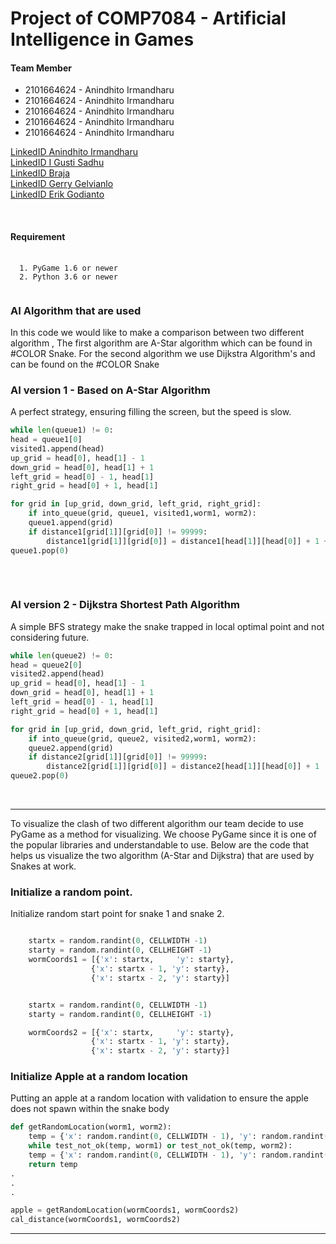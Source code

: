 # Project of COMP7084 - Artificial Intelligence in Games



<h4><strong> Team Member </strong></h4>
<ul> 
	<li> 2101664624 -  Anindhito Irmandharu </li>
	<li> 2101664624 -  Anindhito Irmandharu </li>
	<li> 2101664624 -  Anindhito Irmandharu </li>
	<li> 2101664624 -  Anindhito Irmandharu </li>
	<li> 2101664624 -  Anindhito Irmandharu </li>

</ul>


[LinkedID Anindhito Irmandharu](https://www.google.com) <br>
[LinkedID I Gusti Sadhu  ](https://www.google.com) <br>
[LinkedID Braja   ](https://www.google.com) <br>
[LinkedID Gerry Gelvianlo  ](https://www.google.com) <br>
[LinkedID Erik Godianto  ](https://www.google.com) <br>


  <br/>
<h4><strong>  Requirement </strong></h4>

<pre>
  <code>
  1. PyGame 1.6 or newer
  2. Python 3.6 or newer
  </code>
</pre>


### AI Algorithm that are used 
In this code we would like to make a comparison between two different algorithm , The first algorithm are A-Star algorithm which can be found in #COLOR Snake. For the second algorithm we use Dijkstra Algorithm's and can be found on the #COLOR Snake

### AI version 1 - Based on A-Star Algorithm
A perfect strategy, ensuring filling the screen, but the speed is slow.
``` python
while len(queue1) != 0:
head = queue1[0]
visited1.append(head)
up_grid = head[0], head[1] - 1
down_grid = head[0], head[1] + 1
left_grid = head[0] - 1, head[1]
right_grid = head[0] + 1, head[1]

for grid in [up_grid, down_grid, left_grid, right_grid]:
    if into_queue(grid, queue1, visited1,worm1, worm2):
	queue1.append(grid)
	if distance1[grid[1]][grid[0]] != 99999:
	    distance1[grid[1]][grid[0]] = distance1[head[1]][head[0]] + 1 + abs(grid[0] - apple['x']) + abs(grid[1] - apple['y'])
queue1.pop(0)
    
```
<br>
  
### AI version 2 - Dijkstra Shortest Path Algorithm
A simple BFS strategy make the snake trapped in local optimal point and not considering future.

``` python
while len(queue2) != 0:
head = queue2[0]
visited2.append(head)
up_grid = head[0], head[1] - 1
down_grid = head[0], head[1] + 1
left_grid = head[0] - 1, head[1]
right_grid = head[0] + 1, head[1]

for grid in [up_grid, down_grid, left_grid, right_grid]:
    if into_queue(grid, queue2, visited2,worm1, worm2):
	queue2.append(grid)
	if distance2[grid[1]][grid[0]] != 99999:
	    distance2[grid[1]][grid[0]] = distance2[head[1]][head[0]] + 1 
queue2.pop(0)
```
<br>  

<hr>
To visualize the clash of two different algorithm our team decide to use PyGame as a method for visualizing. We choose PyGame since it is one of the popular libraries and understandable to use. Below are the code that helps us visualize the two algorithm (A-Star and Dijkstra) that are used by Snakes at work.


### Initialize a random point.
Initialize random start point for snake 1 and snake 2.
``` python

    startx = random.randint(0, CELLWIDTH -1)
    starty = random.randint(0, CELLHEIGHT -1)
    wormCoords1 = [{'x': startx,     'y': starty},
                  {'x': startx - 1, 'y': starty},
                  {'x': startx - 2, 'y': starty}]


    startx = random.randint(0, CELLWIDTH -1)
    starty = random.randint(0, CELLHEIGHT -1)

    wormCoords2 = [{'x': startx,     'y': starty},
                  {'x': startx - 1, 'y': starty},
                  {'x': startx - 2, 'y': starty}]
```


### Initialize Apple at a random location
Putting an apple at a random location with validation to ensure the apple does not spawn within the snake body
``` python
def getRandomLocation(worm1, worm2):
    temp = {'x': random.randint(0, CELLWIDTH - 1), 'y': random.randint(0, CELLHEIGHT - 1)}
    while test_not_ok(temp, worm1) or test_not_ok(temp, worm2):
	temp = {'x': random.randint(0, CELLWIDTH - 1), 'y': random.randint(0, CELLHEIGHT - 1)}
    return temp
.
.
.

apple = getRandomLocation(wormCoords1, wormCoords2)
cal_distance(wormCoords1, wormCoords2)
```

<hr>


